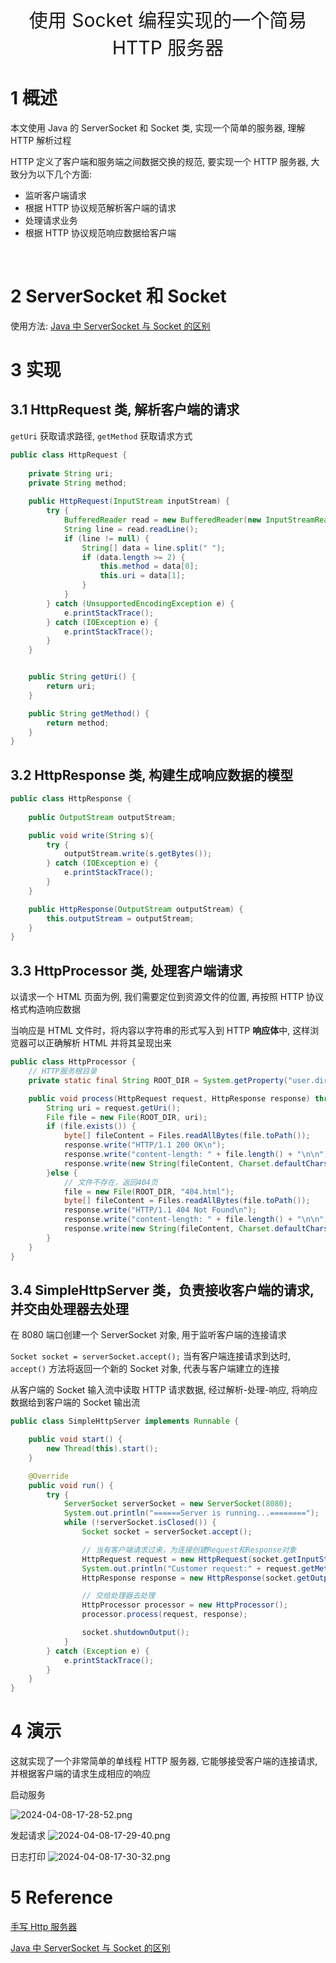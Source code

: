 <p align="center">
   <a style="font-size:30px;"> 使用 Socket 编程实现的一个简易 HTTP 服务器 </a>

</p>



# 1 概述
本文使用 Java 的 ServerSocket 和 Socket 类, 实现一个简单的服务器, 理解 HTTP 解析过程

HTTP 定义了客户端和服务端之间数据交换的规范, 要实现一个 HTTP 服务器, 大致分为以下几个方面:
- 监听客户端请求
- 根据 HTTP 协议规范解析客户端的请求
- 处理请求业务
- 根据 HTTP 协议规范响应数据给客户端

<br>

# 2 ServerSocket 和 Socket 
使用方法: [Java 中 ServerSocket 与 Socket 的区别](https://blog.csdn.net/wwwjiahuan/article/details/60881489)

# 3 实现
## 3.1 HttpRequest 类, 解析客户端的请求

`getUri` 获取请求路径, `getMethod` 获取请求方式

```java
public class HttpRequest {
    
    private String uri;
    private String method;
    
    public HttpRequest(InputStream inputStream) {
        try {
            BufferedReader read = new BufferedReader(new InputStreamReader(inputStream, "UTF-8"));
            String line = read.readLine(); 
            if (line != null) {
                String[] data = line.split(" ");
                if (data.length >= 2) {
                    this.method = data[0];
                    this.uri = data[1];
                }
            }
        } catch (UnsupportedEncodingException e) {
            e.printStackTrace();
        } catch (IOException e) {
            e.printStackTrace();
        }
    }


    public String getUri() {
        return uri;
    }

    public String getMethod() {
        return method;
    }
}

```

## 3.2 HttpResponse 类, 构建生成响应数据的模型

```java
public class HttpResponse {
    
    public OutputStream outputStream;

    public void write(String s){
        try {
            outputStream.write(s.getBytes());
        } catch (IOException e) {
            e.printStackTrace();
        }
    }

    public HttpResponse(OutputStream outputStream) {
        this.outputStream = outputStream;
    }
}
```


## 3.3 HttpProcessor 类, 处理客户端请求

以请求一个 HTML 页面为例, 我们需要定位到资源文件的位置, 再按照 HTTP 协议格式构造响应数据

当响应是 HTML 文件时，将内容以字符串的形式写入到 HTTP **响应体**中, 这样浏览器可以正确解析 HTML 并将其呈现出来

```java
public class HttpProcessor {
    // HTTP服务根目录
    private static final String ROOT_DIR = System.getProperty("user.dir") + File.separator +"src\\main\\resources"+ File.separator + "web";

    public void process(HttpRequest request, HttpResponse response) throws IOException {
        String uri = request.getUri();
        File file = new File(ROOT_DIR, uri);
        if (file.exists()) {
            byte[] fileContent = Files.readAllBytes(file.toPath());
            response.write("HTTP/1.1 200 OK\n");
            response.write("content-length: " + file.length() + "\n\n");
            response.write(new String(fileContent, Charset.defaultCharset()));
        }else {
            // 文件不存在，返回404页
            file = new File(ROOT_DIR, "404.html");
            byte[] fileContent = Files.readAllBytes(file.toPath());
            response.write("HTTP/1.1 404 Not Found\n");
            response.write("content-length: " + file.length() + "\n\n");
            response.write(new String(fileContent, Charset.defaultCharset()));
        }
    }
}
```

## 3.4 SimpleHttpServer 类，负责接收客户端的请求, 并交由处理器去处理

在 8080 端口创建一个 ServerSocket 对象, 用于监听客户端的连接请求

`Socket socket = serverSocket.accept();` 当有客户端连接请求到达时, `accept()` 方法将返回一个新的 Socket 对象, 代表与客户端建立的连接

从客户端的 Socket 输入流中读取 HTTP 请求数据, 经过解析-处理-响应, 将响应数据给到客户端的 Socket 输出流

```java
public class SimpleHttpServer implements Runnable {

    public void start() {
        new Thread(this).start();
    }

    @Override
    public void run() {
        try {
            ServerSocket serverSocket = new ServerSocket(8080);
            System.out.println("======Server is running...========");
            while (!serverSocket.isClosed()) {
                Socket socket = serverSocket.accept();

                // 当有客户端请求过来，为连接创建Request和Response对象
                HttpRequest request = new HttpRequest(socket.getInputStream());
                System.out.println("Customer request:" + request.getMethod() + request.getUri());
                HttpResponse response = new HttpResponse(socket.getOutputStream());

                // 交给处理器去处理
                HttpProcessor processor = new HttpProcessor();
                processor.process(request, response);

                socket.shutdownOutput();
            }
        } catch (Exception e) {
            e.printStackTrace();
        }
    }
}
```

# 4 演示

这就实现了一个非常简单的单线程 HTTP 服务器, 它能够接受客户端的连接请求, 并根据客户端的请求生成相应的响应

启动服务

![2024-04-08-17-28-52.png](assets/2024-04-08-17-28-52.png)

发起请求
![2024-04-08-17-29-40.png](assets/2024-04-08-17-29-40.png)

日志打印
![2024-04-08-17-30-32.png](assets/2024-04-08-17-30-32.png)

# 5 Reference 

[手写 Http 服务器](https://blog.csdn.net/qq_32099833/article/details/109397967)

[Java 中 ServerSocket 与 Socket 的区别](https://blog.csdn.net/wwwjiahuan/article/details/60881489)

